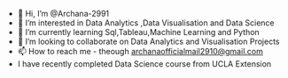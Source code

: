 - 👋 Hi, I’m @Archana-2991
- 👀 I’m interested in Data Analytics ,Data Visualisation and Data Science
- 🌱 I’m currently learning Sql,Tableau,Machine Learning and Python
- 💞️ I’m looking to collaborate on Data Analytics and Visualisation Projects
- 📫 How to reach me - theough archanaofficialmail2910@gmail.com
- I have recently completed Data Science course from UCLA Extension
<!---
Archana-2991/Archana-2991 is a ✨ special ✨ repository because its `README.md` (this file) appears on your GitHub profile.
You can click the Preview link to take a look at your changes.
--->
